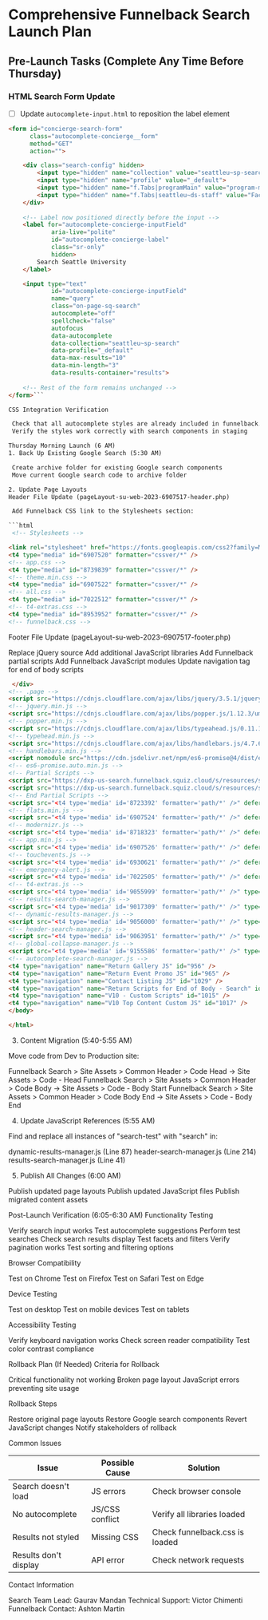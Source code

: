 # Comprehensive Funnelback Search Launch Plan

## Pre-Launch Tasks (Complete Any Time Before Thursday)

### HTML Search Form Update
- [ ] Update `autocomplete-input.html` to reposition the label element

```html
<form id="concierge-search-form" 
      class="autocomplete-concierge__form" 
      method="GET" 
      action="">

    <div class="search-config" hidden>
        <input type="hidden" name="collection" value="seattleu~sp-search">
        <input type="hidden" name="profile" value="_default">
        <input type="hidden" name="f.Tabs|programMain" value="program-main">
        <input type="hidden" name="f.Tabs|seattleu~ds-staff" value="Faculty & Staff">
    </div>
    
    <!-- Label now positioned directly before the input -->
    <label for="autocomplete-concierge-inputField" 
            aria-live="polite" 
            id="autocomplete-concierge-label" 
            class="sr-only" 
            hidden>
        Search Seattle University
    </label>

    <input type="text" 
            id="autocomplete-concierge-inputField"
            name="query"
            class="on-page-sq-search"
            autocomplete="off"
            spellcheck="false"
            autofocus
            data-autocomplete
            data-collection="seattleu~sp-search"
            data-profile="_default"
            data-max-results="10"
            data-min-length="3"
            data-results-container="results">
    
    <!-- Rest of the form remains unchanged -->
</form>```

CSS Integration Verification

 Check that all autocomplete styles are already included in funnelback.css
 Verify the styles work correctly with search components in staging

Thursday Morning Launch (6 AM)
1. Back Up Existing Google Search (5:30 AM)

 Create archive folder for existing Google search components
 Move current Google search code to archive folder

2. Update Page Layouts
Header File Update (pageLayout-su-web-2023-6907517-header.php)

 Add Funnelback CSS link to the Stylesheets section:

```html
 <!-- Stylesheets -->

<link rel="stylesheet" href="https://fonts.googleapis.com/css2?family=Montserrat:ital,wght@0,500;0,600;0,700;1,500;1,800&amp;family=Oswald:wght@300;700&amp;family=Roboto+Slab:wght@200;300&amp;display=swap" />
<t4 type="media" id="6907520" formatter="cssver/*" />
<!-- app.css -->
<t4 type="media" id="8739839" formatter="cssver/*" />
<!-- theme.min.css -->
<t4 type="media" id="6907522" formatter="cssver/*" />
<!-- all.css -->
<t4 type="media" id="7022512" formatter="cssver/*" />
<!-- t4-extras.css -->
<t4 type="media" id="8953952" formatter="cssver/*" />
<!-- funnelback.css -->
```

 Footer File Update (pageLayout-su-web-2023-6907517-footer.php)

 Replace jQuery source
 Add additional JavaScript libraries
 Add Funnelback partial scripts
 Add Funnelback JavaScript modules
 Update navigation tag for end of body scripts

```html
 </div>
<!-- .page -->
<script src="https://cdnjs.cloudflare.com/ajax/libs/jquery/3.5.1/jquery.min.js" integrity="sha512-bLT0Qm9VnAYZDflyKcBaQ2gg0hSYNQrJ8RilYldYQ1FxQYoCLtUjuuRuZo+fjqhx/qtq/1itJ0C2ejDxltZVFg==" crossorigin="anonymous"></script>   
<!-- jquery.min.js -->
<script src="https://cdnjs.cloudflare.com/ajax/libs/popper.js/1.12.3/umd/popper.min.js" integrity="sha512-hJSZLjaUow3GsiAkjUBMxN4eaFysMaBvg7j6mkBeo219ZGmSe1eVhKaJJAj5GzGoD0j0Gr2/xNDzjeecdg+OCw==" crossorigin="anonymous"></script>
<!-- popper.min.js -->
<script src="https://cdnjs.cloudflare.com/ajax/libs/typeahead.js/0.11.1/typeahead.bundle.min.js" integrity="sha512-qOBWNAMfkz+vXXgbh0Wz7qYSLZp6c14R0bZeVX2TdQxWpuKr6yHjBIM69fcF8Ve4GUX6B6AKRQJqiiAmwvmUmQ==" crossorigin="anonymous"></script>
<!-- typehead.min.js -->
<script src="https://cdnjs.cloudflare.com/ajax/libs/handlebars.js/4.7.6/handlebars.min.js" integrity="sha512-zT3zHcFYbQwjHdKjCu6OMmETx8fJA9S7E6W7kBeFxultf75OPTYUJigEKX58qgyQMi1m1EgenfjMXlRZG8BXaw==" crossorigin="anonymous"></script>
<!-- handlebars.min.js -->
<script nomodule src="https://cdn.jsdelivr.net/npm/es6-promise@4/dist/es6-promise.auto.min.js"></script>
<!-- es6-promise.auto.min.js -->
<!-- Partial Scripts -->
<script src="https://dxp-us-search.funnelback.squiz.cloud/s/resources/seattleu~sp-search/_default/js/stencils.js"></script>
<script src="https://dxp-us-search.funnelback.squiz.cloud/s/resources/seattleu~sp-search/_default/js/handlebars-helpers.js"></script>
<!-- End Partial Scripts -->
<script src="<t4 type='media' id='8723392' formatter='path/*' />" defer></script>
<!-- flats.min.js -->
<script src="<t4 type='media' id='6907524' formatter='path/*' />" defer></script>
<!-- modernizr.js -->
<script src="<t4 type='media' id='8718323' formatter='path/*' />" defer></script>
<!-- app.min.js -->
<script src="<t4 type='media' id='6907526' formatter='path/*' />" defer></script>
<!-- touchevents.js -->
<script src="<t4 type='media' id='6930621' formatter='path/*' />" defer></script>
<!-- emergency-alert.js -->
<script src="<t4 type='media' id='7022505' formatter='path/*' />" defer></script>
<!-- t4-extras.js -->
<script src="<t4 type='media' id='9055999' formatter='path/*' />" type="module" defer></script>
<!-- results-search-manager.js -->
<script src="<t4 type='media' id='9017309' formatter='path/*' />" type="module" defer></script>
<!-- dynamic-results-manager.js -->
<script src="<t4 type='media' id='9056000' formatter='path/*' />" type="module" defer></script>
<!-- header-search-manager.js -->
<script src="<t4 type='media' id='9063951' formatter='path/*' />" type="module" defer></script>
<!-- global-collapse-manager.js -->
<script src="<t4 type='media' id='9155586' formatter='path/*' />" type="module" defer></script>
<!-- autocomplete-search-manager.js -->
<t4 type="navigation" name="Return Gallery JS" id="956" />
<t4 type="navigation" name="Return Event Promo JS" id="965" />
<t4 type="navigation" name="Contact Listing JS" id="1029" />
<t4 type="navigation" name="Return Scripts for End of Body - Search" id="1090" />
<t4 type="navigation" name="V10 - Custom Scripts" id="1015" />
<t4 type="navigation" name="V10 Top Content Custom JS" id="1017" />
</body>

</html>
```

3. Content Migration (5:40-5:55 AM)

 Move code from Dev to Production site:

 Funnelback Search > Site Assets > Common Header > Code Head → Site Assets > Code - Head
 Funnelback Search > Site Assets > Common Header > Code Body → Site Assets > Code - Body Start
 Funnelback Search > Site Assets > Common Header > Code Body End → Site Assets > Code - Body End



4. Update JavaScript References (5:55 AM)

 Find and replace all instances of "search-test" with "search" in:

 dynamic-results-manager.js (Line 87)
 header-search-manager.js (Line 214)
 results-search-manager.js (Line 41)



5. Publish All Changes (6:00 AM)

 Publish updated page layouts
 Publish updated JavaScript files
 Publish migrated content assets

Post-Launch Verification (6:05-6:30 AM)
Functionality Testing

 Verify search input works
 Test autocomplete suggestions
 Perform test searches
 Check search results display
 Test facets and filters
 Verify pagination works
 Test sorting and filtering options

Browser Compatibility

 Test on Chrome
 Test on Firefox
 Test on Safari
 Test on Edge

Device Testing

 Test on desktop
 Test on mobile devices
 Test on tablets

Accessibility Testing

 Verify keyboard navigation works
 Check screen reader compatibility
 Test color contrast compliance

Rollback Plan (If Needed)
Criteria for Rollback

Critical functionality not working
Broken page layout
JavaScript errors preventing site usage

Rollback Steps

 Restore original page layouts
 Restore Google search components
 Revert JavaScript changes
 Notify stakeholders of rollback

 Common Issues

| Issue | Possible Cause | Solution |
|-------|----------------|----------|
| Search doesn't load | JS errors | Check browser console |
| No autocomplete | JS/CSS conflict | Verify all libraries loaded |
| Results not styled | Missing CSS | Check funnelback.css is loaded |
| Results don't display | API error | Check network requests |

 Contact Information

Search Team Lead: Gaurav Mandan
Technical Support: Victor Chimenti
Funnelback Contact: Ashton Martin
